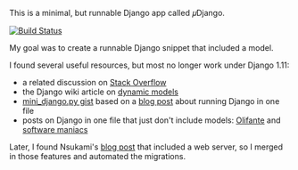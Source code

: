 This is a minimal, but runnable Django app called 𝜇Django.

[![Build Status]][travis-ci.org]

My goal was to create a runnable Django snippet that included a model.

I found several useful resources, but most no longer work under Django 1.11:

* a related discussion on [Stack Overflow][so]
* the Django wiki article on [dynamic models][wiki]
* [mini_django.py gist][gist] based on a [blog post][blog] about running Django
    in one file
* posts on Django in one file that just don't include models:
    [Olifante][olifante] and [software maniacs][maniacs]

Later, I found Nsukami's [blog post][nsukami] that included a web server, so I merged in those features and automated the migrations.

[so]: http://stackoverflow.com/q/1297873/4794
[wiki]: https://code.djangoproject.com/wiki/DynamicModels#Syncdb
[gist]: https://gist.github.com/k4ml/2219751
[blog]: http://fahhem.com/blog/2011/10/django-models-without-apps-or-everything-django-truly-in-a-single-file/
[olifante]: http://olifante.blogs.com/covil/2010/04/minimal-django.html
[maniacs]: http://softwaremaniacs.org/blog/2011/01/07/django-micro-framework/en/
[nsukami]: https://mlvin.xyz/django-single-file-project.html
[Build Status]: https://travis-ci.org/donkirkby/udjango.svg?branch=master
[travis-ci.org]: https://travis-ci.org/donkirkby/udjango
